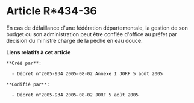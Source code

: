 # Article R*434-36

En cas de défaillance d'une fédération départementale, la gestion de son budget ou son administration peut être confiée
d'office au préfet par décision du ministre chargé de la pêche en eau douce.

**Liens relatifs à cet article**

	**Créé par**:

	  - Décret n°2005-934 2005-08-02 Annexe I JORF 5 août 2005

	**Codifié par**:

	  - Décret n°2005-934 2005-08-02 JORF 5 août 2005
